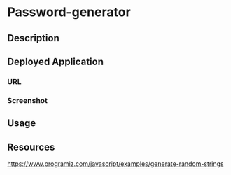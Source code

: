 # Password-generator

## Description

## Deployed Application

### URL

### Screenshot

## Usage

## Resources
https://www.programiz.com/javascript/examples/generate-random-strings